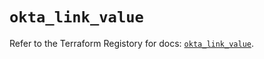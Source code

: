 # `okta_link_value`

Refer to the Terraform Registory for docs: [`okta_link_value`](https://registry.terraform.io/providers/okta/okta/3.46.0/docs/resources/link_value).
